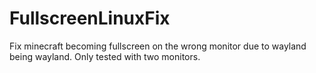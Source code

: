 # FullscreenLinuxFix
Fix minecraft becoming fullscreen on the wrong monitor due to wayland being wayland. Only tested with two monitors.
